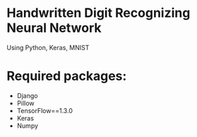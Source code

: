 # Handwritten Digit Recognizing Neural Network
Using Python, Keras, MNIST

# Required packages:
- Django
- Pillow
- TensorFlow==1.3.0
- Keras
- Numpy